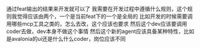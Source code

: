 通过feat输出的结果来开发就可以了
我需要在开发过程中遵循什么规则，这个规则我觉得应该由两个，一个是当前feat下的一个是全局的
比如开发的时候需要调用哪些mcp工具之类的，怎么去改，这个应该也要求
然后这个dev应该要调用coder去做，dev本身不做这个事情
然后这个新的agent应该具备某种特性，比如是avalonia的ui还是什么什么coder，岗位应该不同
